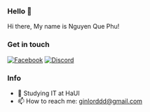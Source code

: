 ### Hello 👋 
Hi there, My name is Nguyen Que Phu!

### Get in touch
[![Facebook](https://img.shields.io/badge/Facebook-1877F2?style=for-the-badge&logo=facebook&logoColor=white)](https://www.facebook.com/pug1n/) 
[![Discord](https://img.shields.io/badge/Discord-5865F2?style=for-the-badge&logo=discord&logoColor=white)](https://discord.gg/EsftbKQm) 


### Info
- 🔭 Studying IT at HaUI
- 📫 How to reach me: ginlorddd@gmail.com
